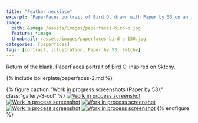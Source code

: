 ```yaml
---
title: "Feather necklace"
excerpt: "PaperFaces portrait of Bird O. drawn with Paper by 53 on an iPad."
image: 
  path: &image /assets/images/paperfaces-bird-o.jpg 
  feature: *image
  thumbnail: /assets/images/paperfaces-bird-o-150.jpg
categories: [paperfaces]
tags: [portrait, illustration, Paper by 53, Sktchy]
---
```


Return of the blank. PaperFaces portrait of [Bird O.](http://sktchy.com/JPzbGH ) inspired on Sktchy.

{% include boilerplate/paperfaces-2.md %}

{% figure caption:"Work in progress screenshots (Paper by 53)." class:"gallery-3-col" %}
[![Work in process screenshot](/assets/images/paperfaces-bird-o-process-1-750.jpg)](/assets/images/paperfaces-bird-o-process-1-lg.jpg)
[![Work in process screenshot](/assets/images/paperfaces-bird-o-process-2-600.jpg)](/assets/images/paperfaces-bird-o-process-2-lg.jpg)
[![Work in process screenshot](/assets/images/paperfaces-bird-o-process-3-600.jpg)](/assets/images/paperfaces-bird-o-process-3-lg.jpg)
[![Work in process screenshot](/assets/images/paperfaces-bird-o-process-4-600.jpg)](/assets/images/paperfaces-bird-o-process-4-lg.jpg)
[![Work in process screenshot](/assets/images/paperfaces-bird-o-process-5-600.jpg)](/assets/images/paperfaces-bird-o-process-5-lg.jpg)
{% endfigure %}
